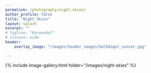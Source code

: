 ```yaml
---
permalink: /photography/night-skies/
author_profile: false
title: "Night Skies"
layout: splash
excerpt: ""
# tagline: "Karwendel"
# classes: wide
header: 
    overlay_image: "/images/header_images/kalkkögel_sunset.jpg"

---
```


{% include image-gallery.html folder="/images/night-skies" %}

<!--
{% include gallery caption="This is a sample gallery with **Markdown support**." %} 
-->